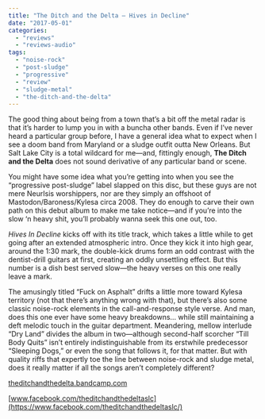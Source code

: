 ```yaml
---
title: "The Ditch and the Delta – Hives in Decline"
date: "2017-05-01"
categories: 
  - "reviews"
  - "reviews-audio"
tags: 
  - "noise-rock"
  - "post-sludge"
  - "progressive"
  - "review"
  - "sludge-metal"
  - "the-ditch-and-the-delta"
---
```


The good thing about being from a town that’s a bit off the metal radar is that it’s harder to lump you in with a buncha other bands. Even if I’ve never heard a particular group before, I have a general idea what to expect when I see a doom band from Maryland or a sludge outfit outta New Orleans. But Salt Lake City is a total wildcard for me—and, fittingly enough, **The Ditch and the Delta** does not sound derivative of any particular band or scene.

You might have some idea what you’re getting into when you see the “progressive post-sludge” label slapped on this disc, but these guys are not mere NeurIsis worshippers, nor are they simply an offshoot of Mastodon/Baroness/Kylesa circa 2008. They do enough to carve their own path on this debut album to make me take notice—and if you’re into the slow ‘n heavy shit, you’ll probably wanna seek this one out, too.

_Hives In Decline_ kicks off with its title track, which takes a little while to get going after an extended atmospheric intro. Once they kick it into high gear, around the 1:30 mark, the double-kick drums form an odd contrast with the dentist-drill guitars at first, creating an oddly unsettling effect. But this number is a dish best served slow—the heavy verses on this one really leave a mark.

The amusingly titled “Fuck on Asphalt” drifts a little more toward Kylesa territory (not that there’s anything wrong with that), but there’s also some classic noise-rock elements in the call-and-response style verse. And man, does this one ever have some heavy breakdowns… while still maintaining a deft melodic touch in the guitar department. Meandering, mellow interlude “Dry Land” divides the album in two—although second-half scorcher “Till Body Quits” isn’t entirely indistinguishable from its erstwhile predecessor “Sleeping Dogs,” or even the song that follows it, for that matter. But with quality riffs that expertly toe the line between noise-rock and sludge metal, does it really matter if all the songs aren’t completely different?

[theditchandthedelta.bandcamp.com](https://theditchandthedelta.bandcamp.com/)

[www.facebook.com/theditchandthedeltaslc](https://www.facebook.com/theditchandthedeltaslc/)
